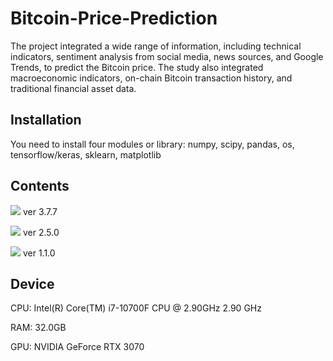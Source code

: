 # Bitcoin-Price-Prediction

The project integrated a wide range of information, including technical indicators, sentiment analysis from social media, news sources, and Google Trends, to predict the Bitcoin price. The study also integrated macroeconomic indicators, on-chain Bitcoin transaction history, and traditional financial asset data.

## Installation
You need to install four modules or library: numpy, scipy, pandas, os, tensorflow/keras, sklearn, matplotlib

## Contents
<img src="https://img.shields.io/badge/Python-3776AB?style=plastic&logo=Python&logoColor=white"> ver 3.7.7

<img src="https://img.shields.io/badge/Keras-3776AB?style=plastic&logo=Keras&logoColor=white"> ver 2.5.0

<img src="https://img.shields.io/badge/Sklearn-3776AB?style=plastic&logo=Sklearn&logoColor=white"> ver 1.1.0


## Device
CPU: Intel(R) Core(TM) i7-10700F CPU @ 2.90GHz   2.90 GHz

RAM: 32.0GB

GPU: NVIDIA GeForce RTX 3070
